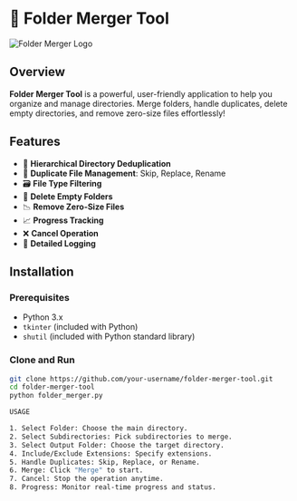 # 📁 Folder Merger Tool

![Folder Merger Logo](https://your-image-link.com/logo.png)

## Overview

**Folder Merger Tool** is a powerful, user-friendly application to help you organize and manage directories. Merge folders, handle duplicates, delete empty directories, and remove zero-size files effortlessly!

## Features

- 🔄 **Hierarchical Directory Deduplication**
- 📂 **Duplicate File Management**: Skip, Replace, Rename
- 🗃️ **File Type Filtering**
- 🚮 **Delete Empty Folders**
- 📉 **Remove Zero-Size Files**
- 📈 **Progress Tracking**
- ❌ **Cancel Operation**
- 📜 **Detailed Logging**

## Installation

### Prerequisites

- Python 3.x
- `tkinter` (included with Python)
- `shutil` (included with Python standard library)

### Clone and Run

```bash
git clone https://github.com/your-username/folder-merger-tool.git
cd folder-merger-tool
python folder_merger.py

USAGE 

1. Select Folder: Choose the main directory.
2. Select Subdirectories: Pick subdirectories to merge.
3. Select Output Folder: Choose the target directory.
4. Include/Exclude Extensions: Specify extensions.
5. Handle Duplicates: Skip, Replace, or Rename.
6. Merge: Click "Merge" to start.
7. Cancel: Stop the operation anytime.
8. Progress: Monitor real-time progress and status.
